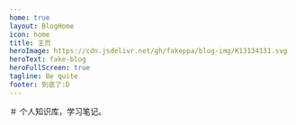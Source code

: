 ```yaml
---
home: true
layout: BlogHome
icon: home
title: 主页
heroImage: https://cdn.jsdelivr.net/gh/fakeppa/blog-img/K13134131.svg
heroText: fake-blog
heroFullScreen: true
tagline: Be quite
footer: 到底了:D
---
```


＃ 个人知识库，学习笔记。
